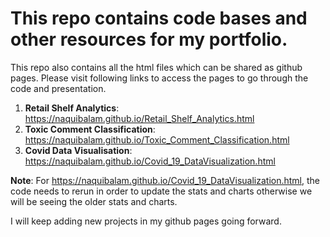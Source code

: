 # This repo contains code bases and other resources for my portfolio.

This repo also contains all the html files which can be shared as github pages.
Please visit following links to access the pages to go through the code and presentation.
1. __Retail Shelf Analytics__: https://naquibalam.github.io/Retail_Shelf_Analytics.html
2. __Toxic Comment Classification__: https://naquibalam.github.io/Toxic_Comment_Classification.html
3. __Covid Data Visualisation__: https://naquibalam.github.io/Covid_19_DataVisualization.html

__Note__: For https://naquibalam.github.io/Covid_19_DataVisualization.html, the code needs to rerun in order to update the stats and charts otherwise we will 
be seeing the older stats and charts.


I will keep adding new projects in my github pages going forward.



